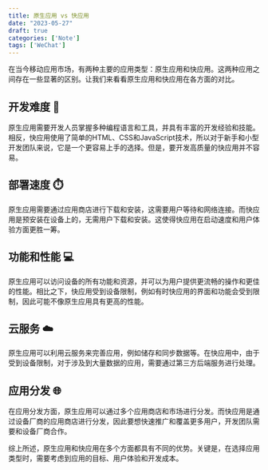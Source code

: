 ```yaml
---
title: 原生应用 vs 快应用
date: "2023-05-27"
draft: true
categories: ['Note']
tags: ['WeChat']
--- 
```


在当今移动应用市场，有两种主要的应用类型：原生应用和快应用。这两种应用之间存在一些显著的区别。让我们来看看原生应用和快应用在各方面的对比。

## 开发难度 🔧

原生应用需要开发人员掌握多种编程语言和工具，并具有丰富的开发经验和技能。相反，快应用使用了简单的HTML、CSS和JavaScript技术，所以对于新手和小型开发团队来说，它是一个更容易上手的选择。但是，要开发高质量的快应用并不容易。

## 部署速度 ⏱️

原生应用需要通过应用商店进行下载和安装，这需要用户等待和网络连接。而快应用是预安装在设备上的，无需用户下载和安装。这使得快应用在启动速度和用户体验方面更胜一筹。

## 功能和性能 💻

原生应用可以访问设备的所有功能和资源，并可以为用户提供更流畅的操作和更佳的性能。相比之下，快应用受到设备限制，例如有时快应用的界面和功能会受到限制，因此可能不像原生应用具有更高的性能。

## 云服务 ☁️

原生应用可以利用云服务来完善应用，例如储存和同步数据等。在快应用中，由于受到设备限制，对于涉及到大量数据的应用，需要通过第三方后端服务进行处理。

## 应用分发 🌐

在应用分发方面，原生应用可以通过多个应用商店和市场进行分发。而快应用是通过设备厂商的应用商店进行分发，因此要想快速推广和覆盖更多用户，开发团队需要和设备厂商合作。

综上所述，原生应用和快应用在多个方面都具有不同的优势。关键是，在选择应用类型时，需要考虑到应用的目标、用户体验和开发成本。
